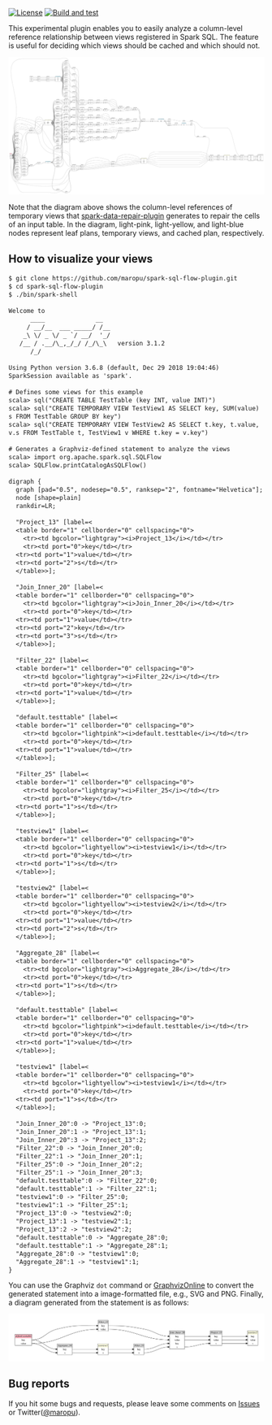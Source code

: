 [![License](http://img.shields.io/:license-Apache_v2-blue.svg)](https://github.com/maropu/spark-sql-flow-plugin/blob/master/LICENSE)
[![Build and test](https://github.com/maropu/spark-sql-flow-plugin/workflows/Build%20and%20test/badge.svg)](https://github.com/maropu/spark-sql-flow-plugin/actions?query=workflow%3A%22Build+and+test%22)

This experimental plugin enables you to easily analyze a column-level reference relationship between views registered in Spark SQL.
The feature is useful for deciding which views should be cached and which should not.

<img src="resources/graphviz_1.svg" width="800px">

Note that the diagram above shows the column-level references of temporary views that
[spark-data-repair-plugin](https://github.com/maropu/spark-data-repair-plugin) generates to repair the cells of an input table.
In the diagram, light-pink, light-yellow, and light-blue nodes represent leaf plans, temporary views, and cached plan, respectively.

## How to visualize your views

```
$ git clone https://github.com/maropu/spark-sql-flow-plugin.git
$ cd spark-sql-flow-plugin
$ ./bin/spark-shell

Welcome to
      ____              __
     / __/__  ___ _____/ /__
    _\ \/ _ \/ _ `/ __/  '_/
   /__ / .__/\_,_/_/ /_/\_\   version 3.1.2
      /_/

Using Python version 3.6.8 (default, Dec 29 2018 19:04:46)
SparkSession available as 'spark'.

# Defines some views for this example
scala> sql("CREATE TABLE TestTable (key INT, value INT)")
scala> sql("CREATE TEMPORARY VIEW TestView1 AS SELECT key, SUM(value) s FROM TestTable GROUP BY key")
scala> sql("CREATE TEMPORARY VIEW TestView2 AS SELECT t.key, t.value, v.s FROM TestTable t, TestView1 v WHERE t.key = v.key")

# Generates a Graphviz-defined statement to analyze the views
scala> import org.apache.spark.sql.SQLFlow
scala> SQLFlow.printCatalogAsSQLFlow()

digraph {
  graph [pad="0.5", nodesep="0.5", ranksep="2", fontname="Helvetica"];
  node [shape=plain]
  rankdir=LR;

  "Project_13" [label=<
  <table border="1" cellborder="0" cellspacing="0">
    <tr><td bgcolor="lightgray"><i>Project_13</i></td></tr>
    <tr><td port="0">key</td></tr>
  <tr><td port="1">value</td></tr>
  <tr><td port="2">s</td></tr>
  </table>>];

  "Join_Inner_20" [label=<
  <table border="1" cellborder="0" cellspacing="0">
    <tr><td bgcolor="lightgray"><i>Join_Inner_20</i></td></tr>
    <tr><td port="0">key</td></tr>
  <tr><td port="1">value</td></tr>
  <tr><td port="2">key</td></tr>
  <tr><td port="3">s</td></tr>
  </table>>];

  "Filter_22" [label=<
  <table border="1" cellborder="0" cellspacing="0">
    <tr><td bgcolor="lightgray"><i>Filter_22</i></td></tr>
    <tr><td port="0">key</td></tr>
  <tr><td port="1">value</td></tr>
  </table>>];

  "default.testtable" [label=<
  <table border="1" cellborder="0" cellspacing="0">
    <tr><td bgcolor="lightpink"><i>default.testtable</i></td></tr>
    <tr><td port="0">key</td></tr>
  <tr><td port="1">value</td></tr>
  </table>>];

  "Filter_25" [label=<
  <table border="1" cellborder="0" cellspacing="0">
    <tr><td bgcolor="lightgray"><i>Filter_25</i></td></tr>
    <tr><td port="0">key</td></tr>
  <tr><td port="1">s</td></tr>
  </table>>];

  "testview1" [label=<
  <table border="1" cellborder="0" cellspacing="0">
    <tr><td bgcolor="lightyellow"><i>testview1</i></td></tr>
    <tr><td port="0">key</td></tr>
  <tr><td port="1">s</td></tr>
  </table>>];

  "testview2" [label=<
  <table border="1" cellborder="0" cellspacing="0">
    <tr><td bgcolor="lightyellow"><i>testview2</i></td></tr>
    <tr><td port="0">key</td></tr>
  <tr><td port="1">value</td></tr>
  <tr><td port="2">s</td></tr>
  </table>>];

  "Aggregate_28" [label=<
  <table border="1" cellborder="0" cellspacing="0">
    <tr><td bgcolor="lightgray"><i>Aggregate_28</i></td></tr>
    <tr><td port="0">key</td></tr>
  <tr><td port="1">s</td></tr>
  </table>>];

  "default.testtable" [label=<
  <table border="1" cellborder="0" cellspacing="0">
    <tr><td bgcolor="lightpink"><i>default.testtable</i></td></tr>
    <tr><td port="0">key</td></tr>
  <tr><td port="1">value</td></tr>
  </table>>];

  "testview1" [label=<
  <table border="1" cellborder="0" cellspacing="0">
    <tr><td bgcolor="lightyellow"><i>testview1</i></td></tr>
    <tr><td port="0">key</td></tr>
  <tr><td port="1">s</td></tr>
  </table>>];

  "Join_Inner_20":0 -> "Project_13":0;
  "Join_Inner_20":1 -> "Project_13":1;
  "Join_Inner_20":3 -> "Project_13":2;
  "Filter_22":0 -> "Join_Inner_20":0;
  "Filter_22":1 -> "Join_Inner_20":1;
  "Filter_25":0 -> "Join_Inner_20":2;
  "Filter_25":1 -> "Join_Inner_20":3;
  "default.testtable":0 -> "Filter_22":0;
  "default.testtable":1 -> "Filter_22":1;
  "testview1":0 -> "Filter_25":0;
  "testview1":1 -> "Filter_25":1;
  "Project_13":0 -> "testview2":0;
  "Project_13":1 -> "testview2":1;
  "Project_13":2 -> "testview2":2;
  "default.testtable":0 -> "Aggregate_28":0;
  "default.testtable":1 -> "Aggregate_28":1;
  "Aggregate_28":0 -> "testview1":0;
  "Aggregate_28":1 -> "testview1":1;
}

```

You can use the Graphviz `dot` command or [GraphvizOnline](https://dreampuf.github.io/GraphvizOnline) to
convert the generated statement into a image-formatted file, e.g., SVG and PNG.
Finally, a diagram generated from the statement is as follows:

<img src="resources/graphviz_2.svg" width="800px">

## Bug reports

If you hit some bugs and requests, please leave some comments on [Issues](https://github.com/maropu/spark-sql-flow-plugin/issues)
or Twitter([@maropu](http://twitter.com/#!/maropu)).

